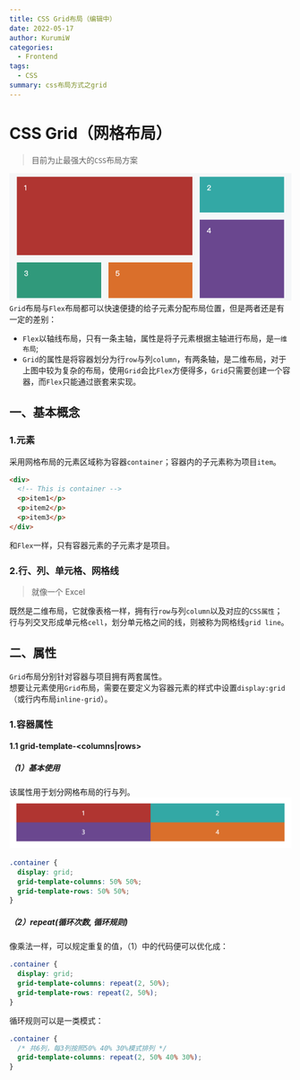```yaml
---
title: CSS Grid布局（编辑中）
date: 2022-05-17
author: KurumiW
categories:
  - Frontend
tags:
  - CSS
summary: css布局方式之grid
---
```


# CSS Grid（网格布局）

> 目前为止最强大的`CSS`布局方案

![](../../.vuepress/public/images/2022-05-17-css_grid/1.png)  
`Grid`布局与`Flex`布局都可以快速便捷的给子元素分配布局位置，但是两者还是有一定的差别：

- `Flex`以轴线布局，只有一条主轴，属性是将子元素根据主轴进行布局，是`一维布局`;
- `Grid`的属性是将容器划分为行`row`与列`column`，有两条轴，是二维布局，对于上图中较为复杂的布局，使用`Grid`会比`Flex`方便得多，`Grid`只需要创建一个容器，而`Flex`只能通过嵌套来实现。

## 一、基本概念

### 1.元素

采用网格布局的元素区域称为容器`container`；容器内的子元素称为项目`item`。

```html
<div>
  <!-- This is container -->
  <p>item1</p>
  <p>item2</p>
  <p>item3</p>
</div>
```

和`Flex`一样，只有容器元素的子元素才是项目。

### 2.行、列、单元格、网格线

> 就像一个 Excel

既然是二维布局，它就像表格一样，拥有行`row`与列`column`以及对应的`CSS属性`；  
行与列交叉形成单元格`cell`，划分单元格之间的线，则被称为网格线`grid line`。

## 二、属性

`Grid`布局分别针对容器与项目拥有两套属性。  
想要让元素使用`Grid`布局，需要在要定义为容器元素的样式中设置`display:grid`（或行内布局`inline-grid`）。

### 1.容器属性

#### 1.1 grid-template-<columns|rows>

##### （1）基本使用

该属性用于划分网格布局的行与列。
![](/.vuepress/public/images/2022-05-17-css_grid/2.png)

```css
.container {
  display: grid;
  grid-template-columns: 50% 50%;
  grid-template-rows: 50% 50%;
}
```

##### （2）repeat(循环次数, 循环规则)

像乘法一样，可以规定重复的值，（1）中的代码便可以优化成：

```css
.container {
  display: grid;
  grid-template-columns: repeat(2, 50%);
  grid-template-rows: repeat(2, 50%);
}
```

循环规则可以是一类模式：

```css
.container {
  /* 共6列，每3列按照50% 40% 30%模式排列 */
  grid-template-columns: repeat(2, 50% 40% 30%);
}
```
